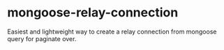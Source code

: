 # mongoose-relay-connection
Easiest and lightweight way to create a relay connection from mongoose query for paginate over.
